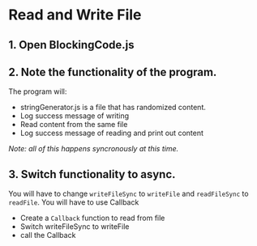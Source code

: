 # Read and Write File

## 1. Open BlockingCode.js
## 2. Note the functionality of the program.
The program will:
* stringGenerator.js is a file that has randomized content.
* Log success message of writing
* Read content from the same file
* Log success message of reading and print out content

*Note: all of this happens syncronously at this time.*

## 3. Switch functionality to async.

You will have to change ```writeFileSync``` to ```writeFile``` and ```readFileSync``` to ```readFile```.
You will have to use Callback
  * Create a ```Callback``` function to read from file
  * Switch writeFileSync to writeFile
  * call the Callback 
